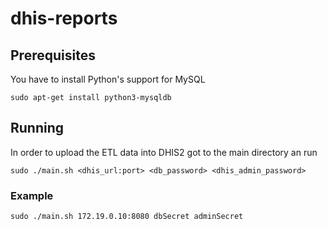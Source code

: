 # dhis-reports

## Prerequisites
You have to install Python's support for MySQL
```
sudo apt-get install python3-mysqldb
```
## Running
In order to upload the ETL data into DHIS2 got to the main directory an run  
```
sudo ./main.sh <dhis_url:port> <db_password> <dhis_admin_password>
```
### Example
```
sudo ./main.sh 172.19.0.10:8080 dbSecret adminSecret
```
